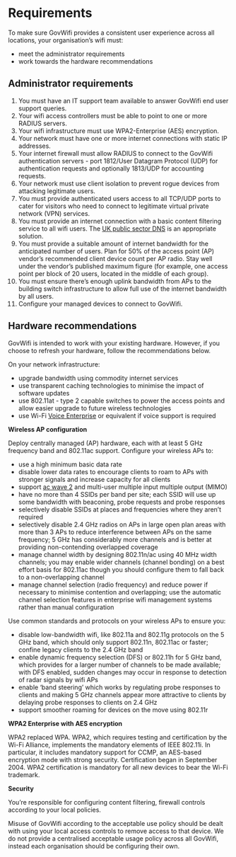 # Requirements

To make sure GovWifi provides a consistent user experience across all locations, your organisation’s wifi must:

- meet the administrator requirements
- work towards the hardware recommendations

## Administrator requirements

1. You must have an IT support team available to answer GovWifi end user support queries.
2. Your wifi access controllers must be able to point to one or more RADIUS servers.
3. Your wifi infrastructure must use WPA2-Enterprise (AES) encryption.
4. Your network must have one or more internet connections with static IP addresses.
5. Your internet firewall must allow RADIUS to connect to the GovWifi authentication servers - port 1812/User Datagram Protocol (UDP) for authentication requests and optionally 1813/UDP for accounting requests.
6. Your network must use client isolation to prevent rogue devices from attacking legitimate users.
7. You must provide authenticated users access to all TCP/UDP ports to cater for visitors who need to connect to legitimate virtual private network (VPN) services.
8. You must provide an internet connection with a basic content filtering service to all wifi users. The [UK public sector DNS](https://www.gov.uk/guidance/introducing-the-uk-public-sector-dns) is an appropriate solution.
9. You must provide a suitable amount of internet bandwidth for the anticipated number of users. Plan for 50% of the access point (AP) vendor’s recommended client device count per AP radio. Stay well under the vendor’s published maximum figure (for example, one access point per block of 20 users, located in the middle of each group).
10. You must ensure there’s enough uplink bandwidth from APs to the building switch infrastructure to allow full use of the internet bandwidth by all users.
11. Configure your managed devices to connect to GovWifi.

## Hardware recommendations

GovWifi is intended to work with your existing hardware. However, if you choose to refresh your hardware, follow the recommendations below.

On your network infrastructure:

- upgrade bandwidth using commodity internet services
- use transparent caching technologies to minimise the impact of software updates
- use 802.11at - type 2 capable switches to power the access points and allow easier upgrade to future wireless technologies
- use Wi-Fi [Voice Enterprise](http://www.wi-fi.org/discover-wi-fi/wi-fi-certified-voice-programs) or equivalent if voice support is required

**Wireless AP configuration**

Deploy centrally managed (AP) hardware, each with at least 5 GHz frequency band and 802.11ac support. Configure your wireless APs to:

- use a high minimum basic data rate
- disable lower data rates to encourage clients to roam to APs with stronger signals and increase capacity for all clients
- support [ac wave 2](https://standards.ieee.org/findstds/standard/802.11ac-2013.html) and multi-user multiple input multiple output (MIMO)
- have no more than 4 SSIDs per band per site; each SSID will use up some bandwidth with beaconing, probe requests and probe responses
- selectively disable SSIDs at places and frequencies where they aren’t required
- selectively disable 2.4 GHz radios on APs in large open plan areas with more than 3 APs to reduce interference between APs on the same frequency; 5 GHz has considerably more channels and is better at providing non-contending overlapped coverage
- manage channel width by designing 802.11n/ac using 40 MHz width channels; you may enable wider channels (channel bonding) on a best effort basis for 802.11ac though you should configure them to fall back to a non-overlapping channel
- manage channel selection (radio frequency) and reduce power if necessary to minimise contention and overlapping; use the automatic channel selection features in enterprise wifi management systems rather than manual configuration

Use common standards and protocols on your wireless APs to ensure you:

- disable low-bandwidth wifi, like 802.11a and 802.11g protocols on the 5 GHz band, which should only support 802.11n, 802.11ac or faster; confine legacy clients to the 2.4 GHz band
- enable dynamic frequency selection (DFS) or 802.11h for 5 GHz band, which provides for a larger number of channels to be made available; with DFS enabled, sudden changes may occur in response to detection of radar signals by wifi APs
- enable ‘band steering’ which works by regulating probe responses to clients and making 5 GHz channels appear more attractive to clients by delaying probe responses to clients on 2.4 GHz
- support smoother roaming for devices on the move using 802.11r

**WPA2 Enterprise with AES encryption**

WPA2 replaced WPA. WPA2, which requires testing and certification by the Wi-Fi Alliance, implements the mandatory elements of IEEE 802.11i. In particular, it includes mandatory support for CCMP, an AES-based encryption mode with strong security. Certification began in September 2004. WPA2 certification is mandatory for all new devices to bear the Wi-Fi trademark.

**Security**

You’re responsible for configuring content filtering, firewall controls according to your local policies.

Misuse of GovWifi according to the acceptable use policy should be dealt with using your local access controls to remove access to that device. We do not provide a centralised acceptable usage policy across all GovWifi, instead each organisation should be configuring their own.
